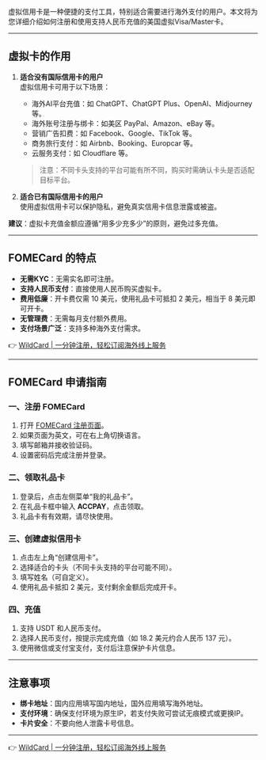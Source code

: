 虚拟信用卡是一种便捷的支付工具，特别适合需要进行海外支付的用户。本文将为您详细介绍如何注册和使用支持人民币充值的美国虚拟Visa/Master卡。

---

## 虚拟卡的作用

1. **适合没有国际信用卡的用户**  
   虚拟信用卡可用于以下场景：
   - 海外AI平台充值：如 ChatGPT、ChatGPT Plus、OpenAI、Midjourney 等。
   - 海外账号注册与绑卡：如美区 PayPal、Amazon、eBay 等。
   - 营销广告扣费：如 Facebook、Google、TikTok 等。
   - 商务旅行支付：如 Airbnb、Booking、Europcar 等。
   - 云服务支付：如 Cloudflare 等。

   > 注意：不同卡头支持的平台可能有所不同，购买时需确认卡头是否适配目标平台。

2. **适合已有国际信用卡的用户**  
   使用虚拟信用卡可以保护隐私，避免真实信用卡信息泄露或被盗。

**建议**：虚拟卡充值金额应遵循“用多少充多少”的原则，避免过多充值。

---

## FOMECard 的特点

- **无需KYC**：无需实名即可注册。
- **支持人民币支付**：直接使用人民币购买虚拟卡。
- **费用低廉**：开卡费仅需 10 美元，使用礼品卡可抵扣 2 美元，相当于 8 美元即可开卡。
- **无管理费**：无需每月支付额外费用。
- **支付场景广泛**：支持多种海外支付需求。

👉 [WildCard | 一分钟注册，轻松订阅海外线上服务](https://bit.ly/bewildcard)

---

## FOMECard 申请指南

### 一、注册 FOMECard

1. 打开 [FOMECard 注册页面](https://bit.ly/bewildcard)。
2. 如果页面为英文，可在右上角切换语言。
3. 填写邮箱并接收验证码。
4. 设置密码后完成注册并登录。

### 二、领取礼品卡

1. 登录后，点击左侧菜单“我的礼品卡”。
2. 在礼品卡框中输入 **ACCPAY**，点击领取。
3. 礼品卡有有效期，请尽快使用。

### 三、创建虚拟信用卡

1. 点击左上角“创建信用卡”。
2. 选择适合的卡头（不同卡头支持的平台可能不同）。
3. 填写姓名（可自定义）。
4. 使用礼品卡抵扣 2 美元，支付剩余金额后完成开卡。

### 四、充值

1. 支持 USDT 和人民币支付。
2. 选择人民币支付，按提示完成充值（如 18.2 美元约合人民币 137 元）。
3. 使用微信或支付宝支付，支付后注意保护卡片信息。

---

## 注意事项

- **绑卡地址**：国内应用填写国内地址，国外应用填写海外地址。
- **支付环境**：确保支付环境为原生IP，若支付失败可尝试无痕模式或更换IP。
- **卡片安全**：不要向他人泄露卡号信息。

---

👉 [WildCard | 一分钟注册，轻松订阅海外线上服务](https://bit.ly/bewildcard)